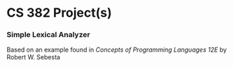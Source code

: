 # CS 382 Project(s)


### Simple Lexical Analyzer
Based on an example found in *Concepts of Programming Languages 12E* by Robert W. Sebesta